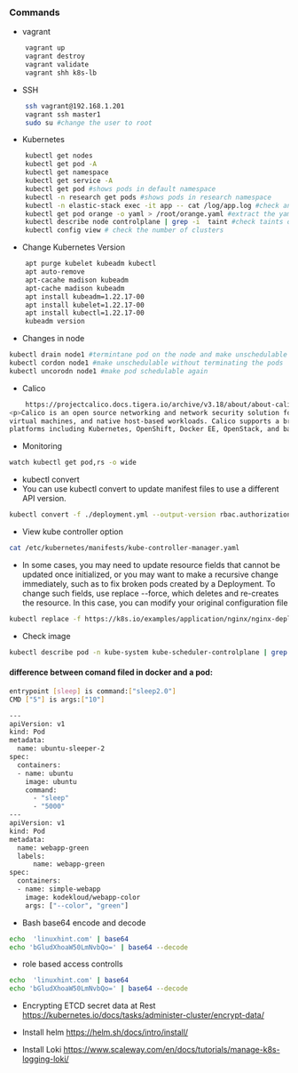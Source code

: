 ### Commands

- vagrant
```bash
    vagrant up
    vagrant destroy
    vagrant validate
    vagrant shh k8s-lb
```    

- SSH
```bash
    ssh vagrant@192.168.1.201
    vagrant ssh master1
    sudo su #change the user to root
```

- Kubernetes
```bash
    kubectl get nodes
    kubectl get pod -A
    kubectl get namespace
    kubectl get service -A
    kubectl get pod #shows pods in default namespace
    kubectl -n research get pods #shows pods in research namespace
    kubectl -n elastic-stack exec -it app -- cat /log/app.log #check anything inside the container
    kubectl get pod orange -o yaml > /root/orange.yaml #extract the yaml file
    kubectl describe node controlplane | grep -i  taint #check taints on a node
    kubectl config view # check the number of clusters
```

- Change Kubernetes Version
```bash
    apt purge kubelet kubeadm kubectl 
    apt auto-remove
    apt-cacahe madison kubeadm
    apt-cache madison kubeadm
    apt install kubeadm=1.22.17-00
    apt install kubelet=1.22.17-00
    apt install kubectl=1.22.17-00
    kubeadm version
```

- Changes in node
```bash
kubectl drain node1 #termintane pod on the node and make unschedulable
kubectl cordon node1 #make unschedulable without terminating the pods
kubectl uncorodn node1 #make pod schedulable again
```

- Calico
```bash
    https://projectcalico.docs.tigera.io/archive/v3.18/about/about-calico
<p>Calico is an open source networking and network security solution for containers, 
virtual machines, and native host-based workloads. Calico supports a broad range of 
platforms including Kubernetes, OpenShift, Docker EE, OpenStack, and bare metal services.</p>
```

- Monitoring
```bash
watch kubectl get pod,rs -o wide
```
- kubectl convert
- You can use kubectl convert to update manifest files to use a different API version. 
```bash
kubectl convert -f ./deployment.yml --output-version rbac.authorization.k8s.io/v1
```

- View kube controller option
```bash
cat /etc/kubernetes/manifests/kube-controller-manager.yaml
```

- In some cases, you may need to update resource fields that 
cannot be updated once initialized, or you may want to make a 
recursive change immediately, such as to fix broken pods created by a Deployment.
To change such fields, use replace --force, which deletes and re-creates the resource.
In this case, you can modify your original configuration file
```bash
kubectl replace -f https://k8s.io/examples/application/nginx/nginx-deployment.yaml --force
```

- Check image
```bash
kubectl describe pod -n kube-system kube-scheduler-controlplane | grep image
```

#### difference between comand filed in docker and a pod:
```bash
entrypoint [sleep] is command:["sleep2.0"]
CMD ["5"] is args:["10"]

---
apiVersion: v1 
kind: Pod 
metadata:
  name: ubuntu-sleeper-2 
spec:
  containers:
  - name: ubuntu
    image: ubuntu
    command:
      - "sleep"
      - "5000"
---
apiVersion: v1 
kind: Pod 
metadata:
  name: webapp-green
  labels:
      name: webapp-green 
spec:
  containers:
  - name: simple-webapp
    image: kodekloud/webapp-color
    args: ["--color", "green"]
```

- Bash base64 encode and decode
```bash
echo  'linuxhint.com' | base64
echo 'bGludXhoaW50LmNvbQo=' | base64 --decode
```

- role based access controlls
```bash
echo  'linuxhint.com' | base64
echo 'bGludXhoaW50LmNvbQo=' | base64 --decode
```


- Encrypting ETCD secret data at Rest
  https://kubernetes.io/docs/tasks/administer-cluster/encrypt-data/

- Install helm
  https://helm.sh/docs/intro/install/

- Install Loki
https://www.scaleway.com/en/docs/tutorials/manage-k8s-logging-loki/